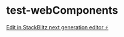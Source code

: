 # test-webComponents

[Edit in StackBlitz next generation editor ⚡️](https://stackblitz.com/~/github.com/huss0249/test-webComponents)